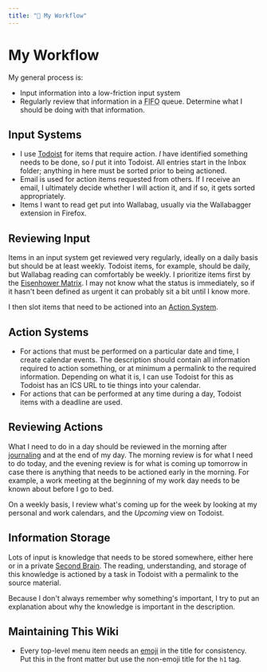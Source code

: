 ```yaml
---
title: "🔄 My Workflow"
---
```


# My Workflow

My general process is:

- Input information into a low-friction input system
- Regularly review that information in a <abbr title="First In, First
  Out">FIFO</abbr> queue. Determine what I should be doing with that
  information.

## Input Systems

- I use [Todoist](productivity/todoist.md) for items that require action. _I_
  have identified something needs to be done, so _I_ put it into Todoist. All
  entries start in the Inbox folder; anything in here must be sorted prior to
  being actioned.
- Email is used for action items requested from others. If I receive an email, I
  ultimately decide whether I will action it, and if so, it gets sorted
  appropriately.
- Items I want to read get put into Wallabag, usually via the Wallabagger
  extension in Firefox.

## Reviewing Input

Items in an input system get reviewed very regularly, ideally on a daily basis
but should be at least weekly. Todoist items, for example, should be daily, but
Wallabag reading can comfortably be weekly. I prioritize items first by the
[Eisenhower Matrix](productivity/eisenhower-matrix.md). I may not know what the
status is immediately, so if it hasn't been defined as urgent it can probably
sit a bit until I know more.

I then slot items that need to be actioned into an
[Action System](#action-systems).

## Action Systems

- For actions that must be performed on a particular date and time, I create
  calendar events. The description should contain all information required to
  action something, or at minimum a permalink to the required information.
  Depending on what it is, I can use Todoist for this as Todoist has an ICS URL
  to tie things into your calendar.
- For actions that can be performed at any time during a day, Todoist items with
  a deadline are used.

## Reviewing Actions

What I need to do in a day should be reviewed in the morning after
[journaling](writing/journaling.md) and at the end of my day. The morning review
is for what I need to do today, and the evening review is for what is coming up
tomorrow in case there is anything that needs to be actioned early in the
morning. For example, a work meeting at the beginning of my work day needs to be
known about before I go to bed.

On a weekly basis, I review what's coming up for the week by looking at my
personal and work calendars, and the _Upcoming_ view on Todoist.

## Information Storage

Lots of input is knowledge that needs to be stored somewhere, either here or in
a private [Second Brain](writing/second-brain.md). The reading, understanding,
and storage of this knowledge is actioned by a task in Todoist with a permalink
to the source material.

Because I don't always remember why something's important, I try to put an
explanation about why the knowledge is important in the description.

## Maintaining This Wiki

- Every top-level menu item needs an [emoji](/writing/emoji.md) in the title for
  consistency. Put this in the front matter but use the non-emoji title for the
  `h1` tag.
